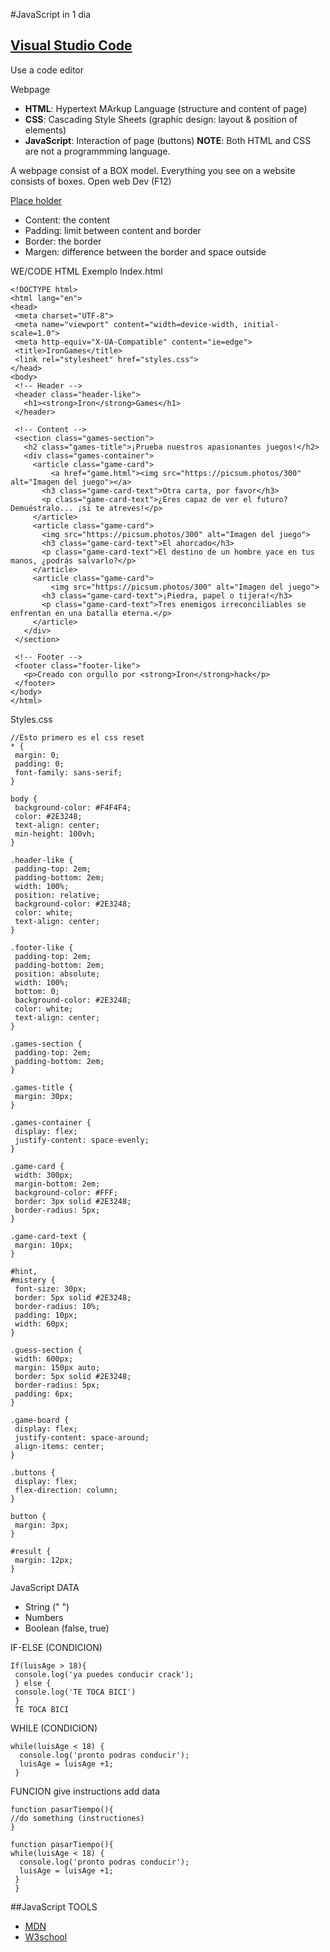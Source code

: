 #JavaScript in 1 dia

## [Visual Studio Code](https://code.visualstudio.com/)
Use a code editor

Webpage
- __HTML__: Hypertext MArkup Language (structure and content of page)
- __CSS__: Cascading Style Sheets (graphic design: layout & position of elements)
- __JavaScript__: Interaction of page (buttons)
__NOTE__: Both HTML and CSS are not a programmming language.

A webpage consist of a BOX model. 
Everything you see on a website consists of boxes.
Open web Dev (F12)

[Place holder](https://placeimg.com/)

- Content: the content
- Padding: limit between content and border
- Border: the border
- Margen: difference between the border and space outside

WE/CODE
HTML Exemplo
Index.html
```
<!DOCTYPE html>
<html lang="en">
<head>
 <meta charset="UTF-8">
 <meta name="viewport" content="width=device-width, initial-scale=1.0">
 <meta http-equiv="X-UA-Compatible" content="ie=edge">
 <title>IronGames</title>
 <link rel="stylesheet" href="styles.css">
</head>
<body>
 <!-- Header -->
 <header class="header-like">
   <h1><strong>Iron</strong>Games</h1>
 </header>

 <!-- Content -->
 <section class="games-section">
   <h2 class="games-title">¡Prueba nuestros apasionantes juegos!</h2>
   <div class="games-container">
     <article class="game-card">
         <a href="game.html"><img src="https://picsum.photos/300" alt="Imagen del juego"></a>
       <h3 class="game-card-text">Otra carta, por favor</h3>
       <p class="game-card-text">¿Eres capaz de ver el futuro? Demuéstralo... ¡si te atreves!</p>
     </article>
     <article class="game-card">
       <img src="https://picsum.photos/300" alt="Imagen del juego">
       <h3 class="game-card-text">El ahorcado</h3>
       <p class="game-card-text">El destino de un hombre yace en tus manos, ¿podrás salvarlo?</p>
     </article>
     <article class="game-card">
         <img src="https://picsum.photos/300" alt="Imagen del juego">
       <h3 class="game-card-text">¡Piedra, papel o tijera!</h3>
       <p class="game-card-text">Tres enemigos irreconciliables se enfrentan en una batalla eterna.</p>
     </article>
   </div>
 </section>

 <!-- Footer -->
 <footer class="footer-like">
   <p>Creado con orgullo por <strong>Iron</strong>hack</p>
 </footer>
</body>
</html>
```

Styles.css
```
//Esto primero es el css reset
* {
 margin: 0;
 padding: 0;
 font-family: sans-serif;
}

body {
 background-color: #F4F4F4;
 color: #2E3248;
 text-align: center;
 min-height: 100vh;
}

.header-like {
 padding-top: 2em;
 padding-bottom: 2em;
 width: 100%;
 position: relative;
 background-color: #2E3248;
 color: white;
 text-align: center;
}

.footer-like {
 padding-top: 2em;
 padding-bottom: 2em;
 position: absolute;
 width: 100%;
 bottom: 0;
 background-color: #2E3248;
 color: white;
 text-align: center;
}

.games-section {
 padding-top: 2em;
 padding-bottom: 2em;
}

.games-title {
 margin: 30px;
}

.games-container {
 display: flex;
 justify-content: space-evenly;
}

.game-card {
 width: 300px;
 margin-bottom: 2em;
 background-color: #FFF;
 border: 3px solid #2E3248;
 border-radius: 5px;
}

.game-card-text {
 margin: 10px;
}

#hint,
#mistery {
 font-size: 30px;
 border: 5px solid #2E3248;
 border-radius: 10%;
 padding: 10px;
 width: 60px;
}

.guess-section {
 width: 600px;
 margin: 150px auto;
 border: 5px solid #2E3248;
 border-radius: 5px;
 padding: 6px;
}

.game-board {
 display: flex;
 justify-content: space-around;
 align-items: center;
}

.buttons {
 display: flex;
 flex-direction: column;
}

button {
 margin: 3px;
}

#result {
 margin: 12px;
}
```

JavaScript DATA
- String (" ")
- Numbers
- Boolean (false, true)

IF-ELSE (CONDICION)
```
If(luisAge > 18){
 console.log('ya puedes conducir crack');
 } else {
 console.log('TE TOCA BICI')
 }
 TE TOCA BICI
```
WHILE (CONDICION)
```
while(luisAge < 18) {
  console.log('pronto podras conducir');
  luisAge = luisAge +1;
 }
 ```
FUNCION
give instructions
add data

```
function pasarTiempo(){
//do something (instructiones)
}
```
```
function pasarTiempo(){
while(luisAge < 18) {
  console.log('pronto podras conducir');
  luisAge = luisAge +1;  
 }
 }
```

  ##JavaScript TOOLS
  - [MDN](https://developer.mozilla.org/en-US/)
  - [W3school](https://www.w3schools.com/)
